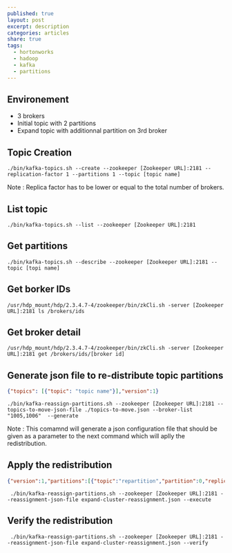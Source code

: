 ```yaml
---
published: true
layout: post
excerpt: description
categories: articles
share: true
tags:
  - hortonworks
  - hadoop
  - kafka
  - partitions
---
```

## Environement
- 3 brokers
- Initial topic with 2 partitions
- Expand topic with additionnal partition on 3rd broker

## Topic Creation
```shell
./bin/kafka-topics.sh --create --zookeeper [Zookeeper URL]:2181 --replication-factor 1 --partitions 1 --topic [topic name]
```
Note : Replica factor has to be lower or equal to the total number of brokers.

## List topic
```shell
./bin/kafka-topics.sh --list --zookeeper [Zookeeper URL]:2181
```

## Get partitions
```shell
./bin/kafka-topics.sh --describe --zookeeper [Zookeeper URL]:2181 --topic [topi name]
```

## Get borker IDs
```shell
/usr/hdp_mount/hdp/2.3.4.7-4/zookeeper/bin/zkCli.sh -server [Zookeeper URL]:2181 ls /brokers/ids
```

## Get broker detail
```shell
/usr/hdp_mount/hdp/2.3.4.7-4/zookeeper/bin/zkCli.sh -server [Zookeeper URL]:2181 get /brokers/ids/[broker id]
```

## Generate json file to re-distribute topic partitions

```json
{"topics": [{"topic": "topic name"}],"version":1}
```

```shell
./bin/kafka-reassign-partitions.sh --zookeeper [Zookeeper URL]:2181 --topics-to-move-json-file ./topics-to-move.json --broker-list "1005,1006"  --generate
```
Note : This comamnd will generate a json configuration file that should be given as a parameter to the next command which will aplly the redistribution.

## Apply the redistribution
```json
{"version":1,"partitions":[{"topic":"repartition","partition":0,"replicas":[1005]},{"topic":"repartition","partition":1,"replicas":[1006]}]}
```

```shell
 ./bin/kafka-reassign-partitions.sh --zookeeper [Zookeeper URL]:2181 --reassignment-json-file expand-cluster-reassignment.json --execute
```

## Verify the redistribution
```shell
 ./bin/kafka-reassign-partitions.sh --zookeeper [Zookeeper URL]:2181 --reassignment-json-file expand-cluster-reassignment.json --verify
```
